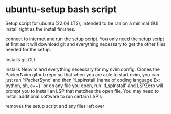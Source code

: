 # ubuntu-setup bash script
Setup script for ubuntu (22.04 LTS), intended to be ran on a minimal GUI install right
as the install finishes.

connect to internet and run the setup script. You only need the setup script at first
as it will download git and everything necessary to get the other files needed for 
the setup.

Installs git CLI

Installs Neovim and everything necessary for my nvim config. Clones the PackerNvim
github repo so that when you are able to start nvim, you can just run ':PackerSync'
and then ':LspInstall {name of coding language Ex: python, sh, c++}' or on any file
you open, run ':LspInstall' and LSPZero will prompt you to install an LSP that
matches the open file. You may need to install additional software to run certain LSP's

removes the setup script and any files left over
